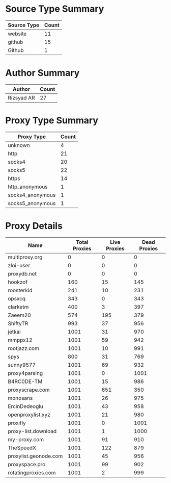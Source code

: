 # Source Type Summary

| Source Type | Count |
|-------------|-------|
| website | 11 |
| github | 15 |
| Github | 1 |


# Author Summary

| Author | Count |
|--------|-------|
| Rizsyad AR | 27 |


# Proxy Type Summary

| Proxy Type | Count |
|------------|-------|
| unknown | 4 |
| http | 21 |
| socks4 | 20 |
| socks5 | 22 |
| https | 14 |
| http_anonymous | 1 |
| socks4_anonymous | 1 |
| socks5_anonymous | 1 |


# Proxy Details

| Name | Total Proxies | Live Proxies | Dead Proxies |
|------|---------------|--------------|---------------|
| multiproxy.org | 0 | 0 | 0 |
| zloi-user | 0 | 0 | 0 |
| proxydb.net | 0 | 0 | 0 |
| hookzof | 160 | 15 | 145 |
| roosterkid | 241 | 10 | 231 |
| opsxcq | 343 | 0 | 343 |
| clarketm | 400 | 3 | 397 |
| Zaeem20 | 574 | 195 | 379 |
| ShiftyTR | 993 | 37 | 956 |
| jetkai | 1001 | 31 | 970 |
| mmppx12 | 1001 | 59 | 942 |
| rootjazz.com | 1001 | 10 | 991 |
| spys | 800 | 31 | 769 |
| sunny9577 | 1001 | 69 | 932 |
| proxy4parsing | 1001 | 0 | 1001 |
| B4RC0DE-TM | 1001 | 15 | 986 |
| proxyscrape.com | 1001 | 651 | 350 |
| monosans | 1001 | 26 | 975 |
| ErcinDedeoglu | 1001 | 43 | 958 |
| openproxylist.xyz | 1001 | 21 | 980 |
| proxifly | 1001 | 0 | 1001 |
| proxy-list.download | 1001 | 1 | 1000 |
| my-proxy.com | 1001 | 91 | 910 |
| TheSpeedX | 1001 | 122 | 879 |
| proxylist.geonode.com | 1001 | 45 | 956 |
| proxyspace.pro | 1001 | 99 | 902 |
| rotatingproxies.com | 1001 | 2 | 999 |
